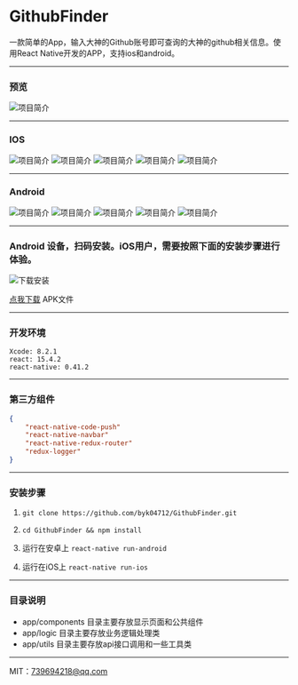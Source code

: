 # GithubFinder
一款简单的App，输入大神的Github账号即可查询的大神的github相关信息。使用React Native开发的APP，支持ios和android。

---

### 预览

![项目简介](./screenshot/introduce.gif)

---

### IOS

![项目简介](./screenshot/ios1.png)
![项目简介](./screenshot/ios2.png)
![项目简介](./screenshot/ios3.png)
![项目简介](./screenshot/ios4.png)
![项目简介](./screenshot/ios5.png)

---

### Android
![项目简介](./screenshot/android1.png)
![项目简介](./screenshot/android2.png)
![项目简介](./screenshot/android3.png)
![项目简介](./screenshot/android4.png)
![项目简介](./screenshot/android5.png)


---


### Android 设备，扫码安装。iOS用户，需要按照下面的安装步骤进行体验。

![下载安装](./screenshot/qr.png)


[点我下载](./app-release.apk) APK文件


---

### 开发环境

```
Xcode: 8.2.1
react: 15.4.2
react-native: 0.41.2
```


---
### 第三方组件
```json
{    
    "react-native-code-push"
    "react-native-navbar"
    "react-native-redux-router"
    "redux-logger"
}
```

---
### 安装步骤

1.  `git clone https://github.com/byk04712/GithubFinder.git`

1.  `cd GithubFinder && npm install`

1.  运行在安卓上 `react-native run-android`

1.  运行在iOS上 `react-native run-ios`





---



### 目录说明
- app/components 目录主要存放显示页面和公共组件
- app/logic 目录主要存放业务逻辑处理类
- app/utils 目录主要存放api接口调用和一些工具类



---



MIT：739694218@qq.com

